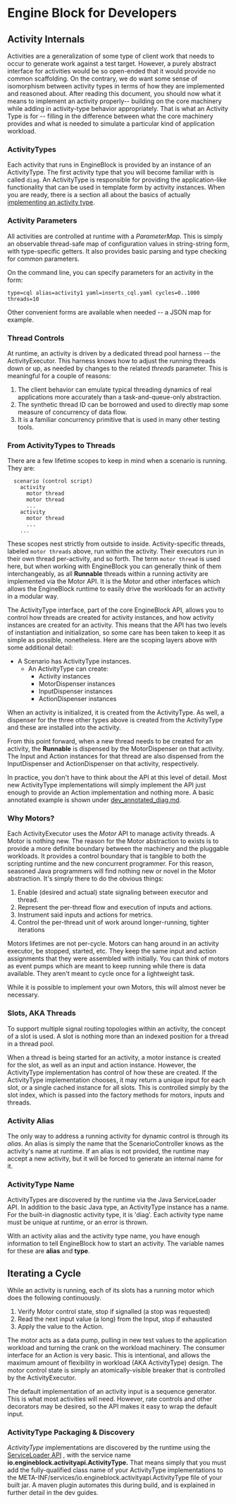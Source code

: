 Engine Block for Developers
=========================

## Activity Internals

Activities are a generalization of some type of client work that needs to occur to generate work against a test target. However, a purely abstract interface for activities would be so open-ended that it would provide no common scaffolding. On the contrary, we do want some sense of isomorphism between activity types in terms of how they are implemented and reasoned about. After reading this document, you should now what it means to implement an activity properly-- building on the core machinery while adding in activity-type behavior appropriately. That is what an Activity Type is for -- filling in the difference between what the core machinery provides and what is needed to simulate a particular kind of application workload.

### ActivityTypes

Each activity that runs in EngineBlock is provided by an instance of an ActivityType. The first activity type that you will become familiar with is called ``diag``. An ActivityType is responsible for providing the application-like functionality that can be used in template form by activity instances. When you are ready, there is a section all about the basics of actually [implementing an activity type](dev_building_activities.md).

### Activity Parameters

All activities are controlled at runtime with a _ParameterMap_. This is simply an observable thread-safe map of configuration values in string-string form, with type-specific getters. It also provides basic parsing and type checking for common parameters.

On the command line, you can specify parameters for an activity in the form:
~~~
type=cql alias=activity1 yaml=inserts_cql.yaml cycles=0..1000 threads=10
~~~

Other convenient forms are available when needed -- a JSON map for example.

### Thread Controls

At runtime, an activity is driven by a dedicated thread pool harness -- the ActivityExecutor. This harness knows how to adjust the running threads down or up, as needed by changes to the related _threads_ parameter. This is meaningful for a couple of reasons:

1. The client behavior can emulate typical threading dynamics of real applications more accurately than a task-and-queue-only abstraction.
2. The synthetic thread ID can be borrowed and used to directly map some measure of concurrency of data flow.
3. It is a familiar concurrency primitive that is used in many other testing tools.

### From ActivityTypes to Threads

There are a few lifetime scopes to keep in mind when a scenario is running. They are:

~~~
  scenario (control script)
    activity
      motor thread
      motor thread
      ...
    activity
      motor thread
      ...
    ...
~~~

These scopes nest strictly from outside to inside. Activity-specific threads, labeled `motor threads` above, run within the activity. Their executors run in their own thread per-activity, and so forth. The term `motor thread` is used here, but when working with EngineBlock you can generally think of them interchangeably, as all __Runnable__ threads within a running activity are implemented via the Motor API. It is the Motor and other interfaces which allows the EngineBlock runtime to easily drive the workloads for an activity in a modular way.

The ActivityType interface, part of the core EngineBlock API, allows you to control how threads are created for activity instances, and how activity instances are created for an activity. This means that the API has two levels of instantiation and initialization, so some care has been taken to keep it as simple as possible, nonetheless. Here are the scoping layers above with some additional detail:

- A Scenario has ActivityType instances.
  - An ActivityType can create:
    - Activity instances
    - MotorDispenser instances
    - InputDispenser instances
    - ActionDispenser instances

When an activity is initialized, it is created from the ActivityType. As well, a dispenser for the three other types above is created from the ActivityType and these are installed into the activity.

From this point forward, when a new thread needs to be created for an activity, the __Runnable__ is dispensed by the MotorDispenser on that activity. The Input and Action instances for that thread are also dispensed from the InputDispenser and ActionDispenser on that activity, respectively.

In practice, you don't have to think about the API at this level of detail. Most new ActivityType implementations will simply implement the API just enough to provide an Action implementation and nothing more. A basic annotated example is shown under [dev_annotated_diag.md](dev_annotated_diag.md).

### Why Motors?

Each ActivityExecutor uses the _Motor_ API to manage activity threads. A Motor is nothing new. The reason for the Motor abstraction to exists is to provide a more definite boundary between the machinery and the pluggable workloads. It provides a control boundary that is tangible to both the scripting runtime and the new concurrent programmer. For this reason, seasoned Java programmers will find nothing new or novel in the Motor abstraction. It's simply there to do the obvious things:

1. Enable (desired and actual) state signaling between executor and thread.
2. Represent the per-thread flow and execution of inputs and actions.
3. Instrument said inputs and actions for metrics.
4. Control the per-thread unit of work around longer-running, tighter iterations

Motors lifetimes are not per-cycle. Motors can hang around in an activity executor, be stopped, started, etc. They keep the same input and action assignments that they were assembled with initially. You can think of motors as event pumps which are meant to keep running while there is data available. They aren't meant to cycle once for a lightweight task.

While it is possible to implement your own Motors, this will almost never be necessary.

### Slots, AKA Threads

To support multiple signal routing topologies within an activity, the concept of a slot is used. A slot is nothing more than an indexed position for a thread in a thread pool.

When a thread is being started for an activity, a motor instance is created for the slot, as well as an input and action instance. However, the ActivityType implementation has control of how these are created. If the ActivityType implementation chooses, it may return a unique input for each slot, or a single cached instance for all slots. This is controlled simply by the slot index, which is passed into the factory methods for motors, inputs and threads.

### Activity Alias

The only way to address a running activity for dynamic control is through its _alias_. An alias is simply the name that the ScenarioController knows as the activity's name at runtime. If an alias is not provided, the runtime may accept a new activity, but it will be forced to generate an internal name for it.

### ActivityType Name

ActivityTypes are discovered by the runtime via the Java ServiceLoader API. In addition to the basic Java type, an ActivityType instance has a name. For the built-in diagnostic activity type, it is 'diag'. Each activity type name must be unique at runtime, or an error is thrown.

With an activity alias and the activity type name, you have enough information to tell EngineBlock how to start an activity. The variable names for these are **alias** and **type**.

## Iterating a Cycle

While an activity is running, each of its slots has a running motor which does the following continuously.

1. Verify Motor control state, stop if signalled (a stop was requested)
2. Read the next input value (a long) from the Input, stop if exhausted
3. Apply the value to the Action.

The motor acts as a data pump, pulling in new test values to the application workload and turning the crank on the workload machinery. The consumer interface for an Action is very basic. This is intentional, and allows the maximum amount of flexibility in workload (AKA ActivityType) design. The motor control state is simply an atomically-visible breaker that is controlled by the ActivityExecutor.

The default implementation of an activity input is a sequence generator. This is what most activities will need. However, rate controls and other decorators may be desired, so the API makes it easy to wrap the default input.

### ActivityType Packaging & Discovery

_ActivityType_ implementations are discovered by the runtime using the 
[ServiceLoader API](https://docs.oracle.com/javase/8/docs/api/java/util/ServiceLoader.html) , with the service name __io.engineblock.activityapi.ActivityType.__ That means simply that you must add the fully-qualified class name of your ActivityType implementations to the META-INF/services/io.engineblock.activityapi.ActivityType file of your built jar. A maven plugin automates this during build, and is explained in further detail in the dev guides.




